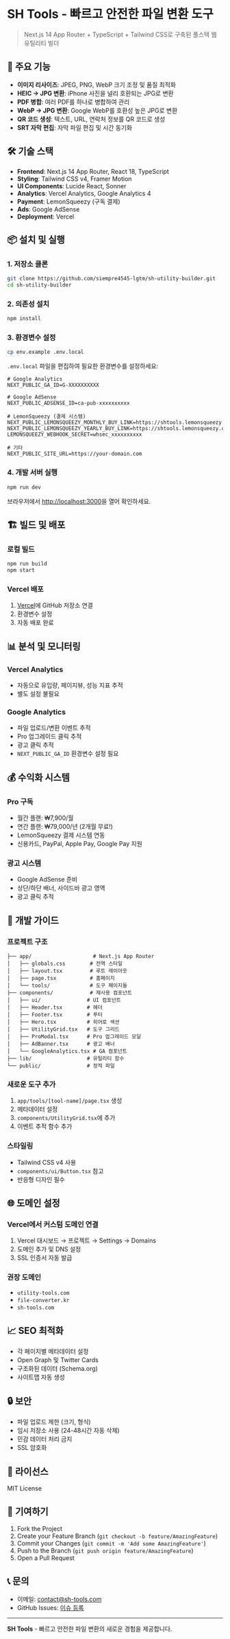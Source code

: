 # SH Tools - 빠르고 안전한 파일 변환 도구

> Next.js 14 App Router + TypeScript + Tailwind CSS로 구축된 풀스택 웹 유틸리티 빌더

## 🚀 주요 기능

- **이미지 리사이즈**: JPEG, PNG, WebP 크기 조정 및 품질 최적화
- **HEIC → JPG 변환**: iPhone 사진을 널리 호환되는 JPG로 변환
- **PDF 병합**: 여러 PDF를 하나로 병합하여 관리
- **WebP → JPG 변환**: Google WebP를 호환성 높은 JPG로 변환
- **QR 코드 생성**: 텍스트, URL, 연락처 정보를 QR 코드로 생성
- **SRT 자막 편집**: 자막 파일 편집 및 시간 동기화

## 🛠 기술 스택

- **Frontend**: Next.js 14 App Router, React 18, TypeScript
- **Styling**: Tailwind CSS v4, Framer Motion
- **UI Components**: Lucide React, Sonner
- **Analytics**: Vercel Analytics, Google Analytics 4
- **Payment**: LemonSqueezy (구독 결제)
- **Ads**: Google AdSense
- **Deployment**: Vercel

## 📦 설치 및 실행

### 1. 저장소 클론
```bash
git clone https://github.com/siempre4545-lgtm/sh-utility-builder.git
cd sh-utility-builder
```

### 2. 의존성 설치
```bash
npm install
```

### 3. 환경변수 설정
```bash
cp env.example .env.local
```

`.env.local` 파일을 편집하여 필요한 환경변수를 설정하세요:

```env
# Google Analytics
NEXT_PUBLIC_GA_ID=G-XXXXXXXXXX

# Google AdSense
NEXT_PUBLIC_ADSENSE_ID=ca-pub-xxxxxxxxxx

# LemonSqueezy (결제 시스템)
NEXT_PUBLIC_LEMONSQUEEZY_MONTHLY_BUY_LINK=https://shtools.lemonsqueezy.com/checkout/buy/xxxxxxxxxx
NEXT_PUBLIC_LEMONSQUEEZY_YEARLY_BUY_LINK=https://shtools.lemonsqueezy.com/checkout/buy/xxxxxxxxxx
LEMONSQUEEZY_WEBHOOK_SECRET=whsec_xxxxxxxxxx

# 기타
NEXT_PUBLIC_SITE_URL=https://your-domain.com
```

### 4. 개발 서버 실행
```bash
npm run dev
```

브라우저에서 [http://localhost:3000](http://localhost:3000)을 열어 확인하세요.

## 🏗 빌드 및 배포

### 로컬 빌드
```bash
npm run build
npm start
```

### Vercel 배포
1. [Vercel](https://vercel.com)에 GitHub 저장소 연결
2. 환경변수 설정
3. 자동 배포 완료

## 📊 분석 및 모니터링

### Vercel Analytics
- 자동으로 유입량, 페이지뷰, 성능 지표 추적
- 별도 설정 불필요

### Google Analytics
- 파일 업로드/변환 이벤트 추적
- Pro 업그레이드 클릭 추적
- 광고 클릭 추적
- `NEXT_PUBLIC_GA_ID` 환경변수 설정 필요

## 💰 수익화 시스템

### Pro 구독
- 월간 플랜: ₩7,900/월
- 연간 플랜: ₩79,000/년 (2개월 무료!)
- LemonSqueezy 결제 시스템 연동
- 신용카드, PayPal, Apple Pay, Google Pay 지원

### 광고 시스템
- Google AdSense 준비
- 상단/하단 배너, 사이드바 광고 영역
- 광고 클릭 추적

## 🔧 개발 가이드

### 프로젝트 구조
```
├── app/                    # Next.js App Router
│   ├── globals.css        # 전역 스타일
│   ├── layout.tsx         # 루트 레이아웃
│   ├── page.tsx           # 홈페이지
│   └── tools/             # 도구 페이지들
├── components/            # 재사용 컴포넌트
│   ├── ui/               # UI 컴포넌트
│   ├── Header.tsx        # 헤더
│   ├── Footer.tsx        # 푸터
│   ├── Hero.tsx          # 히어로 섹션
│   ├── UtilityGrid.tsx   # 도구 그리드
│   ├── ProModal.tsx      # Pro 업그레이드 모달
│   ├── AdBanner.tsx      # 광고 배너
│   └── GoogleAnalytics.tsx # GA 컴포넌트
├── lib/                  # 유틸리티 함수
└── public/               # 정적 파일
```

### 새로운 도구 추가
1. `app/tools/[tool-name]/page.tsx` 생성
2. 메타데이터 설정
3. `components/UtilityGrid.tsx`에 추가
4. 이벤트 추적 함수 추가

### 스타일링
- Tailwind CSS v4 사용
- `components/ui/Button.tsx` 참고
- 반응형 디자인 필수

## 🌐 도메인 설정

### Vercel에서 커스텀 도메인 연결
1. Vercel 대시보드 → 프로젝트 → Settings → Domains
2. 도메인 추가 및 DNS 설정
3. SSL 인증서 자동 발급

### 권장 도메인
- `utility-tools.com`
- `file-converter.kr`
- `sh-tools.com`

## 📈 SEO 최적화

- 각 페이지별 메타데이터 설정
- Open Graph 및 Twitter Cards
- 구조화된 데이터 (Schema.org)
- 사이트맵 자동 생성

## 🔒 보안

- 파일 업로드 제한 (크기, 형식)
- 임시 저장소 사용 (24-48시간 자동 삭제)
- 민감 데이터 처리 금지
- SSL 암호화

## 📝 라이선스

MIT License

## 🤝 기여하기

1. Fork the Project
2. Create your Feature Branch (`git checkout -b feature/AmazingFeature`)
3. Commit your Changes (`git commit -m 'Add some AmazingFeature'`)
4. Push to the Branch (`git push origin feature/AmazingFeature`)
5. Open a Pull Request

## 📞 문의

- 이메일: contact@sh-tools.com
- GitHub Issues: [이슈 등록](https://github.com/siempre4545-lgtm/sh-utility-builder/issues)

---

**SH Tools** - 빠르고 안전한 파일 변환의 새로운 경험을 제공합니다.